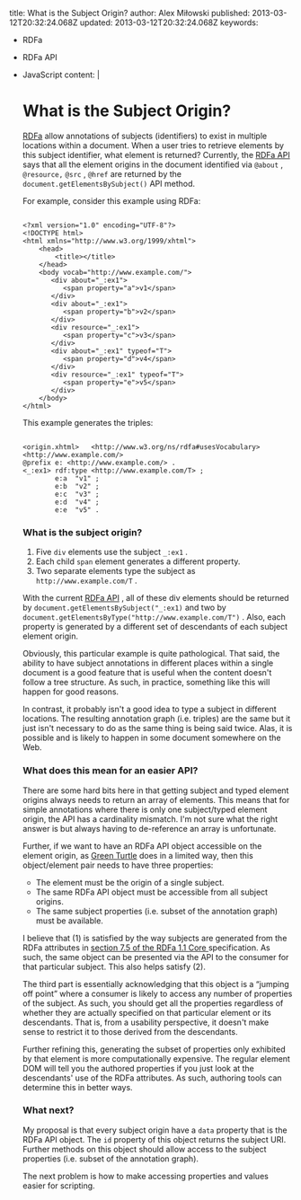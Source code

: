 title: What is the Subject Origin?
author: Alex Miłowski
published: 2013-03-12T20:32:24.068Z
updated: 2013-03-12T20:32:24.068Z
keywords:
- RDFa
- RDFa API
- JavaScript
content: |
   # What is the Subject Origin?

   [RDFa](http://www.w3.org/TR/rdfa-core/) allow annotations of subjects (identifiers) to exist in multiple locations within a document. When a user tries to retrieve elements by this subject identifier, what element is returned? Currently, the [RDFa API](http://www.w3.org/TR/rdfa-api/) says that all the element origins in the document identified via `@about` , `@resource,`   `@src` , `@href` are returned by the  `document.getElementsBySubject()` API method.

   For example, consider this example using RDFa:

   ```

   <?xml version="1.0" encoding="UTF-8"?>
   <!DOCTYPE html>
   <html xmlns="http://www.w3.org/1999/xhtml">
       <head>
           <title></title>
       </head>
       <body vocab="http://www.example.com/">
          <div about="_:ex1">
             <span property="a">v1</span>
          </div>
          <div about="_:ex1">
             <span property="b">v2</span>
          </div>
          <div resource="_:ex1">
             <span property="c">v3</span>
          </div>
          <div about="_:ex1" typeof="T">
             <span property="d">v4</span>
          </div>
          <div resource="_:ex1" typeof="T">
             <span property="e">v5</span>
          </div>
       </body>
   </html>       

   ```
   This example generates the triples:

   ```

   <origin.xhtml>	<http://www.w3.org/ns/rdfa#usesVocabulary>	<http://www.example.com/>
   @prefix e: <http://www.example.com/> .
   <_:ex1> rdf:type <http://www.example.com/T> ;
           e:a	"v1" ;
           e:b	"v2" ;
           e:c	"v3" ;
           e:d	"v4" ;
           e:e	"v5" .

   ```
   ### What is the subject origin?

     1. Five `div` elements use the subject `_:ex1` .
     1. Each child `span` element generates a different property.
     1. Two separate elements type the subject as `http://www.example.com/T` .

   With the current [RDFa API](http://www.w3.org/TR/rdfa-api/) , all of these div elements should be returned by `document.getElementsBySubject("_:ex1)` and two by `document.getElementsByType("http://www.example.com/T")` . Also, each property is generated by a different set of descendants of each subject element origin.

   Obviously, this particular example is quite pathological. That said, the ability to have subject annotations in different places within a single document is a good feature that is useful when the content doesn't follow a tree structure. As such, in practice, something like this will happen for good reasons.

   In contrast, it probably isn't a good idea to type a subject in different locations.  The resulting annotation graph (i.e. triples) are the same but it just isn't necessary to do as the same thing is being said twice.  Alas, it is possible and is likely to happen in some document somewhere on the Web.

   ### What does this mean for an easier API?

   There are some hard bits here in that getting subject and typed element origins always needs to return an array of elements.  This means that for simple annotations where there is only one subject/typed element origin, the API has a cardinality mismatch.  I'm not sure what the right answer is but always having to de-reference an array is unfortunate.

   Further, if we want to have an RDFa API object accessible on the element origin, as [Green Turtle](https://code.google.com/p/green-turtle/) does in a limited way, then this object/element pair needs to have three properties:

     * The element must be the origin of a single subject.
     * The same RDFa API object must be accessible from all subject origins.
     * The same subject properties (i.e. subset of the annotation graph) must be available.

   I believe that (1) is satisfied by the way subjects are generated from the RDFa attributes in [section 7.5 of the RDFa 1.1 Core ](http://www.w3.org/TR/rdfa-core/#s_sequence) specification.  As such, the same object can be presented via the API to the consumer for that particular subject.  This also helps satisfy (2).

   The third part is essentially acknowledging that this object is a  “jumping off point” where a consumer is likely to access any number of properties of the subject.  As such, you should get all the properties regardless of whether they are actually specified on that particular element or its descendants.  That is, from a usability perspective, it doesn't make sense to restrict it to those derived from the descendants.

   Further refining this, generating the subset of properties only exhibited by that element is more computationally expensive.  The regular element DOM will tell you the authored properties if you just look at the descendants' use of the RDFa attributes.  As such, authoring tools can determine this in better ways.

   ### What next?

   My proposal is that every subject origin have a `data` property that is the RDFa API object.  The `id` property of this object returns the subject URI.  Further methods on this object should allow access to the subject properties (i.e. subset of the annotation graph).

   The next problem is how to make accessing properties and values easier for scripting.
